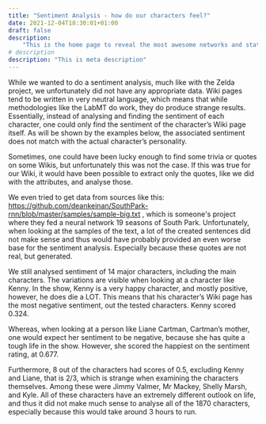 ```yaml
---
title: "Sentiment Analysis - how do our characters feel?"
date: 2021-12-04T18:30:01+01:00
draft: false
description: 
    "This is the home page to reveal the most awesome networks and stats about South Park!"
# description
description: "This is meta description"
---
```

While we wanted to do a sentiment analysis, much like with the Zelda project, we unfortunately did not have any appropriate data. Wiki pages tend to be written in very neutral language, which means that while methodologies like the LabMT do work, they do produce strange results. Essentially, instead of analysing and finding the sentiment of each character, one could only find the sentiment of the character’s Wiki page itself. As will be shown by the examples below, the associated sentiment does not match with the actual character’s personality.

Sometimes, one could have been lucky enough to find some trivia or quotes on some Wikis, but unfortunately this was not the case. If this was true for our Wiki, it would have been possible to extract only the quotes, like we did with the attributes, and analyse those.  

We even tried to get data from sources like this: https://github.com/deankeinan/SouthPark-rnn/blob/master/samples/sample-big.txt , which is someone's project where they fed a neural network 19 seasons of South Park. Unfortunately, when looking at the samples of the text, a lot of the created sentences did not make sense and thus would have probably provided an even worse base for the sentiment analysis. Especially because these quotes are not real, but generated.

We still analysed sentiment of 14 major characters, including the main characters. The variations are visible when looking at a character like Kenny. In the show, Kenny is a very happy character, and mostly positive, however, he does die a LOT. This means that his character’s Wiki page has the most negative sentiment, out the tested characters. Kenny scored 0.324.

Whereas, when looking at a person like Liane Cartman, Cartman’s mother, one would expect her sentiment to be negative, because she has quite a tough life in the show. However, she scored the happiest on the sentiment rating, at 0.677.

Furthermore, 8 out of the characters had scores of 0.5, excluding Kenny and Liane, that is 2/3, which is strange when examining the characters themselves. Among these were Jimmy Valmer, Mr Mackey, Shelly Marsh, and Kyle. All of these characters have an extremely different outlook on life, and thus it did not make much sense to analyse all of the 1870 characters, especially because this would take around 3 hours to run.